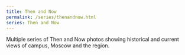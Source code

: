 ```yaml
---
title: Then and Now
permalink: /series/thenandnow.html
series: Then and Now
---
```


Multiple series of Then and Now photos showing historical and current views of campus, Moscow and the region.
